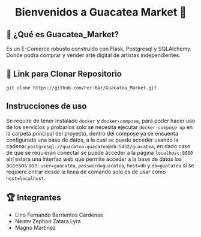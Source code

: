<h1 align="center">Bienvenidos a Guacatea Market 🛒</h1>

## 🥑 ¿Qué es Guacatea_Market?
<p>
  Es un E-Comerce robusto construído con Flask, Postgresql y SQLAlchemy.<br>
  Donde podra comprar y vender arte digital de artistas independientes.
  
</p>

## 📂 Link para Clonar Repositorio  
```  
git clone https://github.com/Fer-Bar/Guacatea_Market.git  
```

## Instrucciones de uso

Se require de tener instalado `docker` y `docker-compose`, para poder hacer uso de los servicios y probarlos solo se necesita ejecutar `docker-compose up` en la carpeta principal del proyecto, dentro del compose ya se encuenta configurada una base de datos, a la cual se puede acceder usando la cadena: `postgresql://guacatea:guacatea@db:5432/guacatea`, en dado caso de que se requieran conectar se puede acceder a la página `localhost:8080` ahí estara una interfaz web que permite acceder a la base de datos los accesos son: `user=guacatea`, `password=guacatea`, `host=db` y `db=guatatea` si se requiere entrar desde la linea de comando solo es de usar como `host=localhost`.


## 🏆 Integrantes 
- Lino Fernando Barrientos Cárdenas
- Neimv Zephon Zatara Lyra
- Magno Martinez
